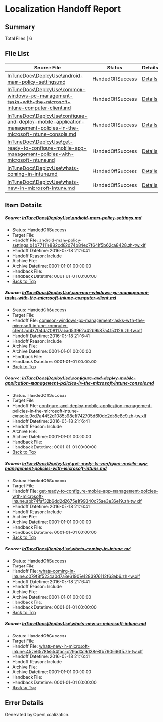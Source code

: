 # <a name='report-top'></a> Localization Handoff Report

## Summary
 Total Files | 6

## File List
 Source File | Status | Details 
 ----------- | ------ | ------- 
 [InTuneDocs\DeployUse\android-mam-policy-settings.md](https://github.com/Microsoft/IntuneDocs-pr/blob/9a747dbde020738287a84d07d4653a705fe99752/InTuneDocs/DeployUse/android-mam-policy-settings.md) | HandedOffSuccess | [Details](#565c4789b0f27e904e66cb70843d3f4710ba2ebe13)
 [InTuneDocs\DeployUse\common-windows-pc-management-tasks-with-the-microsoft-intune-computer-client.md](https://github.com/Microsoft/IntuneDocs-pr/blob/0e4bac30f9a6f72d118087a35cda683441106136/InTuneDocs/DeployUse/common-windows-pc-management-tasks-with-the-microsoft-intune-computer-client.md) | HandedOffSuccess | [Details](#c06a8733ed4751877effa8d6a3e363233540803d17)
 [InTuneDocs\DeployUse\configure-and-deploy-mobile-application-management-policies-in-the-microsoft-intune-console.md](https://github.com/Microsoft/IntuneDocs-pr/blob/9a747dbde020738287a84d07d4653a705fe99752/InTuneDocs/DeployUse/configure-and-deploy-mobile-application-management-policies-in-the-microsoft-intune-console.md) | HandedOffSuccess | [Details](#1e19c0029ac0eaa43d298dee8639c113b2dda58519)
 [InTuneDocs\DeployUse\get-ready-to-configure-mobile-app-management-policies-with-microsoft-intune.md](https://github.com/Microsoft/IntuneDocs-pr/blob/9a747dbde020738287a84d07d4653a705fe99752/InTuneDocs/DeployUse/get-ready-to-configure-mobile-app-management-policies-with-microsoft-intune.md) | HandedOffSuccess | [Details](#28448f5ca267e0a3fa0ffc35018b480da45aefc645)
 [InTuneDocs\DeployUse\whats-coming-in-intune.md](https://github.com/Microsoft/IntuneDocs-pr/blob/96b4b399e5eadbb8b46358df254176d23ec9d217/InTuneDocs/DeployUse/whats-coming-in-intune.md) | HandedOffSuccess | [Details](#cc2fb7cdffd3f23a406777722c026b9bbb3f0ebb254)
 [InTuneDocs\DeployUse\whats-new-in-microsoft-intune.md](https://github.com/Microsoft/IntuneDocs-pr/blob/12b92f8811bba2ca391598f35c88c15c92a62c9b/InTuneDocs/DeployUse/whats-new-in-microsoft-intune.md) | HandedOffSuccess | [Details](#c987664541d65c516f40940b87ac0be54bc4a495256)

## Item Details
##### <a name='565c4789b0f27e904e66cb70843d3f4710ba2ebe13'></a> Source: [InTuneDocs\DeployUse\android-mam-policy-settings.md](https://github.com/Microsoft/IntuneDocs-pr/blob/9a747dbde020738287a84d07d4653a705fe99752/InTuneDocs/DeployUse/android-mam-policy-settings.md)
* Status: HandedOffSuccess
* Target File: 
* Handoff File: [android-mam-policy-settings.b4b77111e882cd82d74b84ec7f641f5b62ca8428.zh-tw.xlf](https://github.com/Microsoft/EM.handoff/blob/c75b27e68fe2ad4b1811d2e780b93948e626ae4c/ol-handoff/Microsoft/IntuneDocs-pr.zh-tw/master/android-mam-policy-settings.b4b77111e882cd82d74b84ec7f641f5b62ca8428.zh-tw.xlf)
* Handoff Datetime: 2016-05-18 21:16:41
* Handoff Reason: Include
* Archive File: 
* Archive Datetime: 0001-01-01 00:00:00
* Handback File: 
* Handback Datetime: 0001-01-01 00:00:00
* [Back to Top](#report-top)

##### <a name='c06a8733ed4751877effa8d6a3e363233540803d17'></a> Source: [InTuneDocs\DeployUse\common-windows-pc-management-tasks-with-the-microsoft-intune-computer-client.md](https://github.com/Microsoft/IntuneDocs-pr/blob/0e4bac30f9a6f72d118087a35cda683441106136/InTuneDocs/DeployUse/common-windows-pc-management-tasks-with-the-microsoft-intune-computer-client.md)
* Status: HandedOffSuccess
* Target File: 
* Handoff File: [common-windows-pc-management-tasks-with-the-microsoft-intune-computer-client.ad43704da208117abad53962a42b9b87a4150126.zh-tw.xlf](https://github.com/Microsoft/EM.handoff/blob/c75b27e68fe2ad4b1811d2e780b93948e626ae4c/ol-handoff/Microsoft/IntuneDocs-pr.zh-tw/master/common-windows-pc-management-tasks-with-the-microsoft-intune-computer-client.ad43704da208117abad53962a42b9b87a4150126.zh-tw.xlf)
* Handoff Datetime: 2016-05-18 21:16:41
* Handoff Reason: Include
* Archive File: 
* Archive Datetime: 0001-01-01 00:00:00
* Handback File: 
* Handback Datetime: 0001-01-01 00:00:00
* [Back to Top](#report-top)

##### <a name='1e19c0029ac0eaa43d298dee8639c113b2dda58519'></a> Source: [InTuneDocs\DeployUse\configure-and-deploy-mobile-application-management-policies-in-the-microsoft-intune-console.md](https://github.com/Microsoft/IntuneDocs-pr/blob/9a747dbde020738287a84d07d4653a705fe99752/InTuneDocs/DeployUse/configure-and-deploy-mobile-application-management-policies-in-the-microsoft-intune-console.md)
* Status: HandedOffSuccess
* Target File: 
* Handoff File: [configure-and-deploy-mobile-application-management-policies-in-the-microsoft-intune-console.9cd7a4452d1085b98eff742705d6f0dc2db5c8c9.zh-tw.xlf](https://github.com/Microsoft/EM.handoff/blob/c75b27e68fe2ad4b1811d2e780b93948e626ae4c/ol-handoff/Microsoft/IntuneDocs-pr.zh-tw/master/configure-and-deploy-mobile-application-management-policies-in-the-microsoft-intune-console.9cd7a4452d1085b98eff742705d6f0dc2db5c8c9.zh-tw.xlf)
* Handoff Datetime: 2016-05-18 21:16:41
* Handoff Reason: Include
* Archive File: 
* Archive Datetime: 0001-01-01 00:00:00
* Handback File: 
* Handback Datetime: 0001-01-01 00:00:00
* [Back to Top](#report-top)

##### <a name='28448f5ca267e0a3fa0ffc35018b480da45aefc645'></a> Source: [InTuneDocs\DeployUse\get-ready-to-configure-mobile-app-management-policies-with-microsoft-intune.md](https://github.com/Microsoft/IntuneDocs-pr/blob/9a747dbde020738287a84d07d4653a705fe99752/InTuneDocs/DeployUse/get-ready-to-configure-mobile-app-management-policies-with-microsoft-intune.md)
* Status: HandedOffSuccess
* Target File: 
* Handoff File: [get-ready-to-configure-mobile-app-management-policies-with-microsoft-intune.abb74faf32b6dd2d2675e1f99340c75ae3e36e19.zh-tw.xlf](https://github.com/Microsoft/EM.handoff/blob/c75b27e68fe2ad4b1811d2e780b93948e626ae4c/ol-handoff/Microsoft/IntuneDocs-pr.zh-tw/master/get-ready-to-configure-mobile-app-management-policies-with-microsoft-intune.abb74faf32b6dd2d2675e1f99340c75ae3e36e19.zh-tw.xlf)
* Handoff Datetime: 2016-05-18 21:16:41
* Handoff Reason: Include
* Archive File: 
* Archive Datetime: 0001-01-01 00:00:00
* Handback File: 
* Handback Datetime: 0001-01-01 00:00:00
* [Back to Top](#report-top)

##### <a name='cc2fb7cdffd3f23a406777722c026b9bbb3f0ebb254'></a> Source: [InTuneDocs\DeployUse\whats-coming-in-intune.md](https://github.com/Microsoft/IntuneDocs-pr/blob/96b4b399e5eadbb8b46358df254176d23ec9d217/InTuneDocs/DeployUse/whats-coming-in-intune.md)
* Status: HandedOffSuccess
* Target File: 
* Handoff File: [whats-coming-in-intune.c079f8f5234a0d7a8e61907e1283976112f63eb6.zh-tw.xlf](https://github.com/Microsoft/EM.handoff/blob/c75b27e68fe2ad4b1811d2e780b93948e626ae4c/ol-handoff/Microsoft/IntuneDocs-pr.zh-tw/master/whats-coming-in-intune.c079f8f5234a0d7a8e61907e1283976112f63eb6.zh-tw.xlf)
* Handoff Datetime: 2016-05-18 21:16:41
* Handoff Reason: Include
* Archive File: 
* Archive Datetime: 0001-01-01 00:00:00
* Handback File: 
* Handback Datetime: 0001-01-01 00:00:00
* [Back to Top](#report-top)

##### <a name='c987664541d65c516f40940b87ac0be54bc4a495256'></a> Source: [InTuneDocs\DeployUse\whats-new-in-microsoft-intune.md](https://github.com/Microsoft/IntuneDocs-pr/blob/12b92f8811bba2ca391598f35c88c15c92a62c9b/InTuneDocs/DeployUse/whats-new-in-microsoft-intune.md)
* Status: HandedOffSuccess
* Target File: 
* Handoff File: [whats-new-in-microsoft-intune.452e6578fe554fac5c29ad3c9d38e8fb790666f5.zh-tw.xlf](https://github.com/Microsoft/EM.handoff/blob/c75b27e68fe2ad4b1811d2e780b93948e626ae4c/ol-handoff/Microsoft/IntuneDocs-pr.zh-tw/master/whats-new-in-microsoft-intune.452e6578fe554fac5c29ad3c9d38e8fb790666f5.zh-tw.xlf)
* Handoff Datetime: 2016-05-18 21:16:41
* Handoff Reason: Include
* Archive File: 
* Archive Datetime: 0001-01-01 00:00:00
* Handback File: 
* Handback Datetime: 0001-01-01 00:00:00
* [Back to Top](#report-top)


## Error Details

Generated by OpenLocalization.
